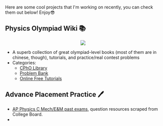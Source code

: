 
Here are some cool projects that I'm working on recently, you can check them out below! Enjoy😎

## Physics Olympiad Wiki 📚

<div align=center><img src="[https://user-images.githubusercontent.com/104330029/202877878-e232ca1f-4746-48e4-bd5a-461c037ace7e.png](https://user-images.githubusercontent.com/104330029/202924045-2643cf74-23d6-4b22-b9ad-baeb708deb76.png)"></div>

- A superb collection of great olympiad-level books (most of them are in chinese, though), tutorials, and practice/real contest problems
- Categories:
  - [CPhO Library](https://pan.cpho.wiki/)
  - [Problem Bank](https://bank.cpho.wiki/)
  - [Online Free Tutorials](https://tutorial.cpho.wiki/)


## Advance Placement Practice 🖊

- [AP Physics C Mech/E&M past exams](https://apc-practice.vercel.app/), question resources scraped from College Board.
- 
